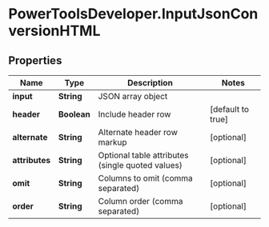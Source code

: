 # PowerToolsDeveloper.InputJsonConversionHTML

## Properties

Name | Type | Description | Notes
------------ | ------------- | ------------- | -------------
**input** | **String** | JSON array object | 
**header** | **Boolean** | Include header row | [default to true]
**alternate** | **String** | Alternate header row markup | [optional] 
**attributes** | **String** | Optional table attributes (single quoted values) | [optional] 
**omit** | **String** | Columns to omit (comma separated) | [optional] 
**order** | **String** | Column order (comma separated) | [optional] 


